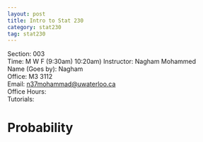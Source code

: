 ```yaml
---
layout: post
title: Intro to Stat 230
category: stat230
tag: stat230
---
```


Section: 003  
Time: M W F (9:30am)
10:20am)
Instructor: Nagham Mohammed  
Name (Goes by): Nagham  
Office: M3 3112  
Email: n37mohammad@uwaterloo.ca  
Office Hours:  
Tutorials:

# Probability
